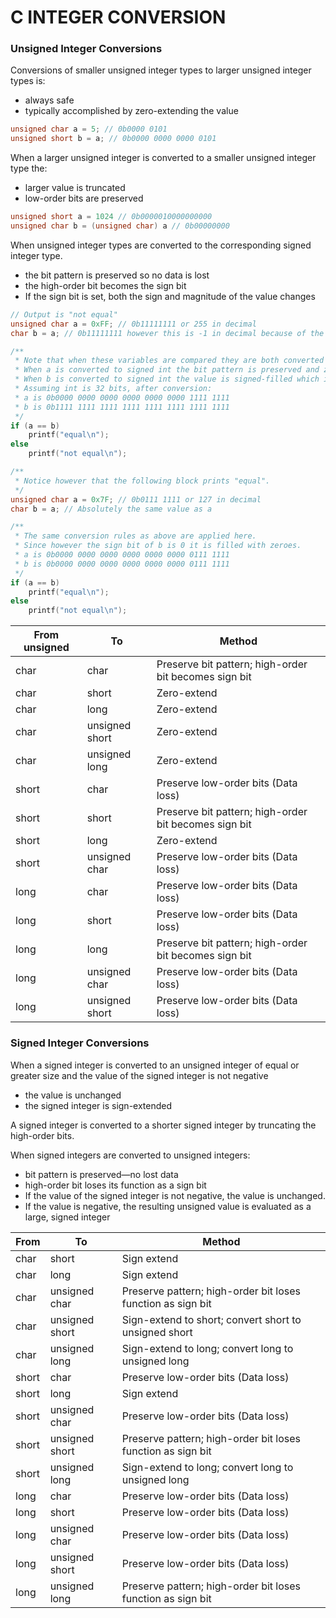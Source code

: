 # C INTEGER CONVERSION

### Unsigned Integer Conversions

Conversions of smaller unsigned integer types to larger unsigned integer types is:
* always safe
* typically accomplished by zero-extending the value

```c
unsigned char a = 5; // 0b0000 0101
unsigned short b = a; // 0b0000 0000 0000 0101
```

When a larger unsigned integer is converted to a smaller unsigned integer type the:
* larger value is truncated
* low-order bits are preserved

```c
unsigned short a = 1024 // 0b0000010000000000
unsigned char b = (unsigned char) a // 0b00000000
```

When unsigned integer types are converted to the corresponding signed integer type.
* the bit pattern is preserved so no data is lost
* the high-order bit becomes the sign bit
* If the sign bit is set, both the sign and magnitude of the value changes

```c
// Output is "not equal"
unsigned char a = 0xFF; // 0b11111111 or 255 in decimal
char b = a; // 0b11111111 however this is -1 in decimal because of the sign bit

/**
 * Note that when these variables are compared they are both converted to signed int.
 * When a is converted to signed int the bit pattern is preserved and zero extended.
 * When b is converted to signed int the value is signed-filled which is in this case 1.
 * Assuming int is 32 bits, after conversion:
 * a is 0b0000 0000 0000 0000 0000 0000 1111 1111
 * b is 0b1111 1111 1111 1111 1111 1111 1111 1111
 */
if (a == b)
    printf("equal\n");
else 
    printf("not equal\n");

/**
 * Notice however that the following block prints "equal".
 */
unsigned char a = 0x7F; // 0b0111 1111 or 127 in decimal
char b = a; // Absolutely the same value as a

/**
 * The same conversion rules as above are applied here.
 * Since however the sign bit of b is 0 it is filled with zeroes.
 * a is 0b0000 0000 0000 0000 0000 0000 0111 1111
 * b is 0b0000 0000 0000 0000 0000 0000 0111 1111
 */
if (a == b)
    printf("equal\n");
else 
    printf("not equal\n");
```

| From  unsigned   | To             |                     Method                            |
| -----------------|----------------|-------------------------------------------------------|
| char             | char           | Preserve bit pattern; high-order bit becomes sign bit |
| char             | short          | Zero-extend                                           |
| char             | long           | Zero-extend                                           |
| char             | unsigned short | Zero-extend                                           |
| char             | unsigned long  | Zero-extend                                           |
| short            | char           | Preserve low-order bits (Data loss)                   |
| short            | short          | Preserve bit pattern; high-order bit becomes sign bit |
| short            | long           | Zero-extend                                           |
| short            | unsigned char  | Preserve low-order bits (Data loss)                   |
| long             | char           | Preserve low-order bits (Data loss)                   |
| long             | short          | Preserve low-order bits (Data loss)                   |
| long             | long           | Preserve bit pattern; high-order bit becomes sign bit |
| long             | unsigned char  | Preserve low-order bits (Data loss)                   |
| long             | unsigned short | Preserve low-order bits (Data loss)                   |

### Signed Integer Conversions

When a signed integer is converted to an unsigned integer of equal or greater size and the value of the signed integer is not negative
* the value is unchanged
* the signed integer is sign-extended

A signed integer is converted to a shorter signed integer by truncating the high-order bits. 

When signed integers are converted to unsigned integers:
* bit pattern is preserved—no lost data
* high-order bit loses its function as a sign bit
* If the value of the signed integer is not negative, the value is unchanged.
* If the value is negative, the resulting unsigned value is evaluated as a large, signed integer

| From | To              |                           Method                            |
| ------|----------------|-------------------------------------------------------------|
| char  | short          | Sign extend                                                 |
| char  | long           | Sign extend                                                 |
| char  | unsigned char  | Preserve pattern; high-order bit loses function as sign bit |
| char  | unsigned short | Sign-extend to short; convert short to unsigned short       |
| char  | unsigned long  | Sign-extend to long; convert long to unsigned long          |
| short | char           | Preserve low-order bits (Data loss)                         |
| short | long           | Sign extend                                                 |
| short | unsigned char  | Preserve low-order bits (Data loss)                         |
| short | unsigned short | Preserve pattern; high-order bit loses function as sign bit |
| short | unsigned long  | Sign-extend to long; convert long to unsigned long          |
| long  | char           | Preserve low-order bits (Data loss)                         |
| long  | short          | Preserve low-order bits (Data loss)                         |
| long  | unsigned char  | Preserve low-order bits (Data loss)                         |
| long  | unsigned short | Preserve low-order bits (Data loss)                         |
| long  | unsigned long  | Preserve pattern; high-order bit loses function as sign bit |
